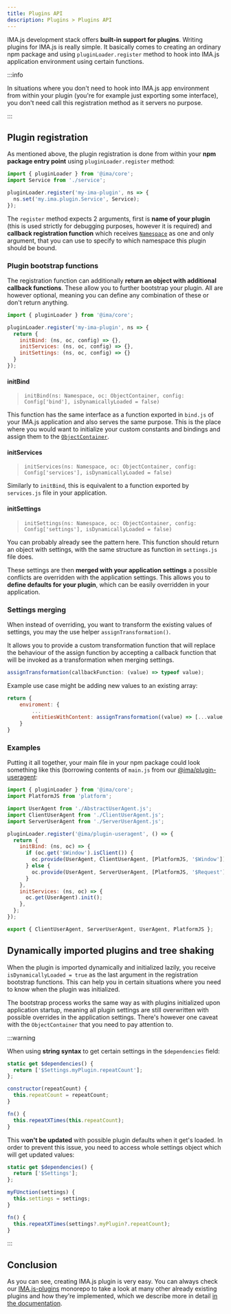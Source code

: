 ```yaml
---
title: Plugins API
description: Plugins > Plugins API
---
```


IMA.js development stack offers **built-in support for plugins**. Writing plugins for IMA.js is really
simple. It basically comes to creating an ordinary npm package and using `pluginLoader.register` method to hook into IMA.js application environment using certain functions.

:::info

In situations where you don't need to hook into IMA.js app environment from within your plugin (you're for example just exporting some interface), you don't need call this registration method as it servers no purpose.

:::

## Plugin registration

As mentioned above, the plugin registration is done from within your **npm package entry point** using `pluginLoader.register` method:

```javascript
import { pluginLoader } from '@ima/core';
import Service from './service';

pluginLoader.register('my-ima-plugin', ns => {
  ns.set('my.ima.plugin.Service', Service);
});
```

The `register` method expects 2 arguments, first is **name of your plugin** (this is used strictly for debugging purposes, however it is required) and **callback registration function** which receives [`Namespace`](../api/modules/ima_core.md#ns) as one and only argument, that you can use to specify to which namespace this plugin should be bound.

### Plugin bootstrap functions

The registration function can additionally **return an object with additional callback functions**. These allow you to further bootstrap your plugin. All are however optional, meaning you can define any combination of these or don't return anything.

```javascript
import { pluginLoader } from '@ima/core';

pluginLoader.register('my-ima-plugin', ns => {
  return {
    initBind: (ns, oc, config) => {},
    initServices: (ns, oc, config) => {},
    initSettings: (ns, oc, config) => {}
  }
});
```

#### initBind

> `initBind(ns: Namespace, oc: ObjectContainer, config: Config['bind'], isDynamicallyLoaded = false)`

This function has the same interface as a function exported in `bind.js` of your IMA.js application and also serves the same purpose. This is the place where you would want to initialize your custom constants and bindings and assign them to the [`ObjectContainer`](../basic-features/object-container.md).

#### initServices

> `initServices(ns: Namespace, oc: ObjectContainer, config: Config['services'], isDynamicallyLoaded = false)`

Similarly to `initBind`, this is equivalent to a function exported by `services.js` file in your application.

#### initSettings

> `initSettings(ns: Namespace, oc: ObjectContainer, config: Config['settings'], isDynamicallyLoaded = false)`

You can probably already see the pattern here. This function should return an object with settings, with the same structure as function in `settings.js` file does.

These settings are then **merged with your application settings** a possible conflicts are overridden with the application settings. This allows you to **define defaults for your plugin**, which can be easily overridden in your application.

### Settings merging

When instead of overriding, you want to transform the existing values of settings, you may the use helper ```assignTransformation()```.

It allows you to provide a custom transformation function that will replace the behaviour of the assign function by accepting a callback function that will be invoked as a transformation when merging settings.

```javascript
assignTransformation(callbackFunction: (value) => typeof value);
```

Example use case might be adding new values to an existing array: 

```javascript
return {
    enviroment: {
        ...
        entitiesWithContent: assignTransformation((value) => [...value, 'additional value']),
    }
}
```

### Examples

Putting it all together, your main file in your npm package could look something like this (borrowing contents of `main.js` from our [@ima/plugin-useragent](https://github.com/seznam/IMA.js-plugins/blob/master/packages/plugin-useragent/README.md):

```javascript
import { pluginLoader } from '@ima/core';
import PlatformJS from 'platform';

import UserAgent from './AbstractUserAgent.js';
import ClientUserAgent from './ClientUserAgent.js';
import ServerUserAgent from './ServerUserAgent.js';

pluginLoader.register('@ima/plugin-useragent', () => {
  return {
    initBind: (ns, oc) => {
      if (oc.get('$Window').isClient()) {
        oc.provide(UserAgent, ClientUserAgent, [PlatformJS, '$Window']);
      } else {
        oc.provide(UserAgent, ServerUserAgent, [PlatformJS, '$Request']);
      }
    },
    initServices: (ns, oc) => {
      oc.get(UserAgent).init();
    },
  };
});

export { ClientUserAgent, ServerUserAgent, UserAgent, PlatformJS };
```

## Dynamically imported plugins and tree shaking

When the plugin is imported dynamically and initialized lazily, you receive `isDynamicallyLoaded = true` as the last argument in the registration bootstrap functions. This can help you in certain situations where you need to know when the plugin was initialized.

The bootstrap process works the same way as with plugins initialized upon application startup, meaning all plugin settings are still overwritten with possible overrides in the application settings. There's however one caveat with the `ObjectContainer` that you need to pay attention to.

:::warning

When using **string syntax** to get certain settings in the `$dependencies` field:

```javascript
static get $dependencies() {
  return ['$Settings.myPlugin.repeatCount'];
};

constructor(repeatCount) {
  this.repeatCount = repeatCount;
}

fn() {
  this.repeatXTimes(this.repeatCount);
}
```

This w**on't be updated** with possible plugin defaults when it get's loaded. In order to prevent this issue, you need to access whole settings object which will get updated values:


```javascript
static get $dependencies() {
  return ['$Settings'];
};

myFUnction(settings) {
  this.settings = settings;
}

fn() {
  this.repeatXTimes(settings?.myPlugin?.repeatCount);
}
```

:::

## Conclusion

As you can see, creating IMA.js plugin is very easy. You can always check our
[IMA.js-plugins](https://github.com/seznam/IMA.js-plugins/tree/master) monorepo to take a look at many other already
existing plugins and how they're implemented, which we describe more in detail [in the documentation](./available-plugins).
